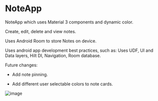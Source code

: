 # NoteApp
NoteApp which uses Material 3 components and dynamic color.

Create, edit, delete and view notes.

Uses Android Room to store Notes on device.

Uses android app development best practices, such as:
Uses UDF, UI and Data layers, Hilt DI, Navigation, Room database.

Future changes:

- Add note pinning.

- Add different user selectable colors to note cards. 

![image](https://user-images.githubusercontent.com/112856256/230101833-223a6bb4-40ef-4756-9cae-ff78cc406f0f.png)
